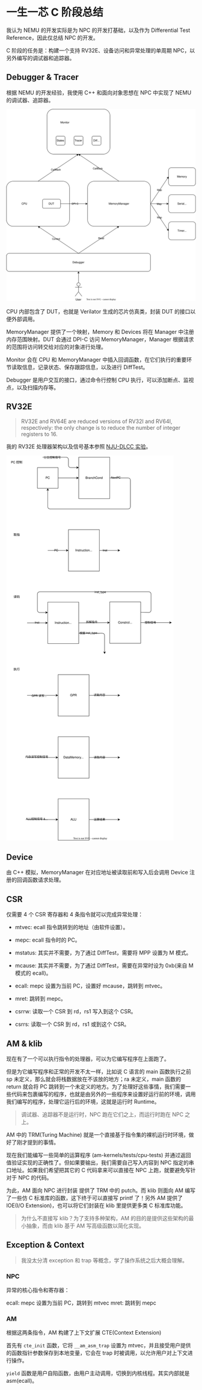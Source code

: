 # 一生一芯 C 阶段总结

我认为 NEMU 的开发实际是为 NPC 的开发打基础，以及作为 Differential Test Reference，因此仅总结 NPC 的开发。

C 阶段的任务是：构建一个支持 RV32E、设备访问和异常处理的单周期 NPC，以另外编写的调试器和追踪器。

## Debugger & Tracer

根据 NEMU 的开发经验，我使用 C++ 和面向对象思想在 NPC 中实现了 NEMU 的调试器、追踪器。

![调试器 & 追踪器架构图](images/debugger&tracer.svg)

CPU 内部包含了 DUT，也就是 Verilator 生成的芯片仿真类，封装 DUT 的接口以便外部调用。

MemoryManager 提供了一个映射，Memory 和 Devices 将在 Manager 中注册内存范围映射。DUT 会通过 DPI-C 访问 MemoryManager，Manager 根据请求的范围将访问转交给对应的对象进行处理。

Monitor 会在 CPU 和 MemoryManager 中插入回调函数，在它们执行的重要环节读取信息，记录状态、保存跟踪信息，以及进行 DiffTest。

Debugger 是用户交互的接口，通过命令行控制 CPU 执行，可以添加断点、监视点，以及扫描内存等。

## RV32E

> RV32E and RV64E are reduced versions of RV32I and RV64I,
 respectively: the only change is to reduce the number of integer registers to 16.

我的 RV32E 处理器架构以及信号基本参照 [NJU-DLCC 实验](https://nju-projectn.github.io/dlco-lecture-note/)。

![RV32E 架构图](images/npc-rv32e.svg)

## Device

由 C++ 模拟，MemoryManager 在对应地址被读取前和写入后会调用 Device 注册的回调函数请求处理。

## CSR

仅需要 4 个 CSR 寄存器和 4 条指令就可以完成异常处理：

- mtvec: ecall 指令跳转到的地址（由软件设置）。
- mepc: ecall 指令时的 PC。
- mstatus: 其实并不需要，为了通过 DiffTest，需要将 MPP 设置为 M 模式。
- mcause: 其实并不需要，为了通过 DiffTest，需要在异常时设为 0xb(来自 M 模式的 ecall)。

- ecall: mepc 设置为当前 PC，设置好 mcause，跳转到 mtvec。
- mret: 跳转到 mepc。
- csrrw: 读取一个 CSR 到 rd，rs1 写入到这个 CSR。
- csrrs: 读取一个 CSR 到 rd，rs1 或到这个 CSR。

## AM & klib

现在有了一个可以执行指令的处理器，可以为它编写程序在上面跑了。

但是为它编写程序和正常的开发不太一样，比如说 C 语言的 main 函数执行之前 sp 未定义，那么就会将栈数据放在不该放的地方；ra 未定义，main 函数的 return 就会将 PC 跳转到一个未定义的地方。为了处理好这些事情，我们需要一些代码来包裹编写的程序，也就是由另外的一些程序来设置好运行前的环境，调用我们编写的程序，处理它运行后的环境，这就是运行时 Runtime。

> 调试器、追踪器不是运行时，NPC 跑在它们之上，而运行时跑在 NPC 之上。

AM 中的 TRM(Turing Machine) 就是一个直接基于指令集的裸机运行时环境，做好了刚才提到的事情。

现在我们能编写一些简单的运算程序 (am-kernels/tests/cpu-tests) 并通过返回值验证实现的正确性了。但如果要输出，我们需要自己写入内容到 NPC 指定的串口地址。如果我们希望把其它的 C 代码拿来可以直接在 NPC 上跑，就要避免写针对于 NPC 的代码。

为此，AM 面向 NPC 进行封装 提供了 TRM 中的 putch。而 klib 则面向 AM 编写了一些仿 C 标准库的函数，这下终于可以直接写 printf 了！另外 AM 提供了 IOE(I/O Extension)，也可以将它们封装在 klib 里提供更多类 C 标准库功能。

> 为什么不直接写 klib？为了支持多种架构，AM 的目的是提供这些架构的最小抽象，而由 klib 基于 AM 写高级函数以简化实现。

## Exception & Context

> 我没太分清 exception 和 trap 等概念，学了操作系统之后大概会理解。

### NPC

异常的核心指令和寄存器：

ecall: mepc 设置为当前 PC，跳转到 mtvec
mret: 跳转到 mepc

### AM

根据这两条指令，AM 构建了上下文扩展 CTE(Context Extension)

首先有 `cte_init` 函数，它将 `__am_asm_trap` 设置为 mtvec，并且接受用户提供的函数指针参数保存到本地变量，它会在 trap 时被调用，以允许用户对上下文进行操作。

`yield` 函数是用户自陷函数，由用户主动调用，切换到内核线程。其实内部就是 asm(ecall)。

